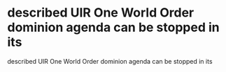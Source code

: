 # described UIR One World Order dominion agenda can be stopped in its

described UIR One World Order dominion agenda can be stopped in its